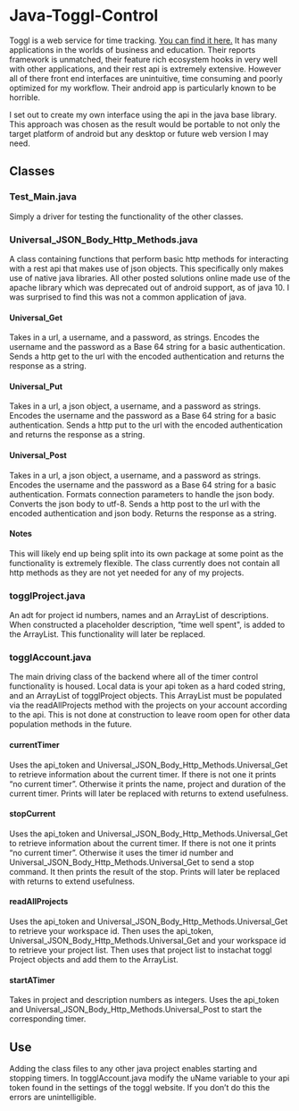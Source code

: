 # Java-Toggl-Control

Toggl is a web service for time tracking. [You can find it here.](https://toggl.com/) It has many applications in the worlds of business and education. Their reports framework is unmatched, their feature rich ecosystem hooks in very well with other applications, and their rest api is extremely extensive. However all of there front end interfaces are unintuitive, time consuming and poorly optimized for my workflow. Their android app is particularly known to be horrible.

I set out to create my own interface using the api in the java base library. This approach was chosen as the result would be portable to not only the target platform of android but any desktop or future web version I may need.

## Classes

### Test_Main.java

Simply a driver for testing the functionality of the other classes.

### Universal_JSON_Body_Http_Methods.java

A class containing functions that perform basic http methods for interacting with a rest api that makes use of json objects. This specifically only makes use of native java libraries. All other posted solutions online made use of the apache library which was deprecated out of android support, as of java 10. I was surprised to find this was not a common application of java.

#### Universal_Get

Takes in a url, a username, and a password, as strings. Encodes the username and the password as a Base 64 string for a basic authentication. Sends a http get to the url with the encoded authentication and returns the response as a string.

#### Universal_Put

Takes in a url, a json object, a username, and a password as strings. Encodes the username and the password as a Base 64 string for a basic authentication. Sends a http put to the url with the encoded authentication and returns the response as a string.

#### Universal_Post

Takes in a url, a json object, a username, and a password as strings. Encodes the username and the password as a Base 64 string for a basic authentication. Formats connection parameters to handle the json body. Converts the json body to utf-8. Sends a http post to the url with the encoded authentication and json body. Returns the response as a string.

#### Notes
This will likely end up being split into its own package at some point as the functionality is extremely flexible. The class currently does not contain all http methods as they are not yet needed for any of my projects.

### togglProject.java
An adt for project id numbers, names and an ArrayList of descriptions. When constructed a placeholder description, “time well spent", is added to the ArrayList. This functionality will later be replaced.  

### togglAccount.java
The main driving class of the backend where all of the timer control functionality is housed.
Local data is your api token as a hard coded string, and an ArrayList of togglProject objects. This ArrayList must be populated via the readAllProjects method with the projects on your account according to the api. This is not done at construction to leave room open for other data population methods in the future.

#### currentTimer
Uses the api_token and Universal_JSON_Body_Http_Methods.Universal_Get to retrieve information about the current timer. If there is not one it prints “no current timer”. Otherwise it prints the name, project and duration of the current timer. Prints will later be replaced with returns to extend usefulness.
#### stopCurrent
Uses the api_token and Universal_JSON_Body_Http_Methods.Universal_Get to retrieve information about the current timer. If there is not one it prints “no current timer”. Otherwise it uses the timer id number and Universal_JSON_Body_Http_Methods.Universal_Get to send a stop command. It then prints the result of the stop. Prints will later be replaced with returns to extend usefulness.
#### readAllProjects
Uses the api_token and Universal_JSON_Body_Http_Methods.Universal_Get to retrieve your workspace id. Then uses the api_token, Universal_JSON_Body_Http_Methods.Universal_Get  and your workspace id to retrieve your project list. Then uses that project list to instachat toggl Project objects and add them to the ArrayList. 
#### startATimer
Takes in project and description numbers as integers. Uses the api_token and Universal_JSON_Body_Http_Methods.Universal_Post to start the corresponding timer.

## Use
Adding the class files to any other java project enables starting and stopping timers. In togglAccount.java modify the uName variable to your api token found in the settings of the toggl website. If you don’t do this the errors are unintelligible.

